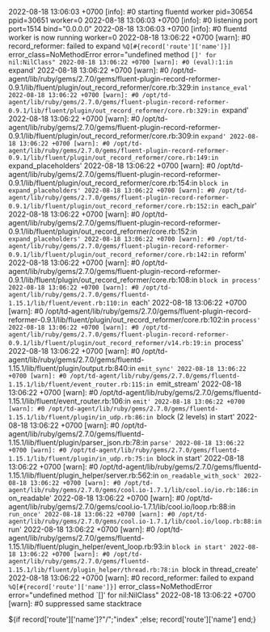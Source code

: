 2022-08-18 13:06:03 +0700 [info]: #0 starting fluentd worker pid=30654 ppid=30651 worker=0
2022-08-18 13:06:03 +0700 [info]: #0 listening port port=1514 bind="0.0.0.0"
2022-08-18 13:06:03 +0700 [info]: #0 fluentd worker is now running worker=0
2022-08-18 13:06:22 +0700 [warn]: #0 record_reformer: failed to expand `%Q[#{record['route']['name']}]` error_class=NoMethodError error="undefined method `[]' for nil:NilClass"
  2022-08-18 13:06:22 +0700 [warn]: #0 (eval):1:in `expand'
  2022-08-18 13:06:22 +0700 [warn]: #0 /opt/td-agent/lib/ruby/gems/2.7.0/gems/fluent-plugin-record-reformer-0.9.1/lib/fluent/plugin/out_record_reformer/core.rb:329:in `instance_eval'
  2022-08-18 13:06:22 +0700 [warn]: #0 /opt/td-agent/lib/ruby/gems/2.7.0/gems/fluent-plugin-record-reformer-0.9.1/lib/fluent/plugin/out_record_reformer/core.rb:329:in `expand'
  2022-08-18 13:06:22 +0700 [warn]: #0 /opt/td-agent/lib/ruby/gems/2.7.0/gems/fluent-plugin-record-reformer-0.9.1/lib/fluent/plugin/out_record_reformer/core.rb:309:in `expand'
  2022-08-18 13:06:22 +0700 [warn]: #0 /opt/td-agent/lib/ruby/gems/2.7.0/gems/fluent-plugin-record-reformer-0.9.1/lib/fluent/plugin/out_record_reformer/core.rb:149:in `expand_placeholders'
  2022-08-18 13:06:22 +0700 [warn]: #0 /opt/td-agent/lib/ruby/gems/2.7.0/gems/fluent-plugin-record-reformer-0.9.1/lib/fluent/plugin/out_record_reformer/core.rb:154:in `block in expand_placeholders'
  2022-08-18 13:06:22 +0700 [warn]: #0 /opt/td-agent/lib/ruby/gems/2.7.0/gems/fluent-plugin-record-reformer-0.9.1/lib/fluent/plugin/out_record_reformer/core.rb:152:in `each_pair'
  2022-08-18 13:06:22 +0700 [warn]: #0 /opt/td-agent/lib/ruby/gems/2.7.0/gems/fluent-plugin-record-reformer-0.9.1/lib/fluent/plugin/out_record_reformer/core.rb:152:in `expand_placeholders'
  2022-08-18 13:06:22 +0700 [warn]: #0 /opt/td-agent/lib/ruby/gems/2.7.0/gems/fluent-plugin-record-reformer-0.9.1/lib/fluent/plugin/out_record_reformer/core.rb:142:in `reform'
  2022-08-18 13:06:22 +0700 [warn]: #0 /opt/td-agent/lib/ruby/gems/2.7.0/gems/fluent-plugin-record-reformer-0.9.1/lib/fluent/plugin/out_record_reformer/core.rb:108:in `block in process'
  2022-08-18 13:06:22 +0700 [warn]: #0 /opt/td-agent/lib/ruby/gems/2.7.0/gems/fluentd-1.15.1/lib/fluent/event.rb:110:in `each'
  2022-08-18 13:06:22 +0700 [warn]: #0 /opt/td-agent/lib/ruby/gems/2.7.0/gems/fluent-plugin-record-reformer-0.9.1/lib/fluent/plugin/out_record_reformer/core.rb:102:in `process'
  2022-08-18 13:06:22 +0700 [warn]: #0 /opt/td-agent/lib/ruby/gems/2.7.0/gems/fluent-plugin-record-reformer-0.9.1/lib/fluent/plugin/out_record_reformer/v14.rb:19:in `process'
  2022-08-18 13:06:22 +0700 [warn]: #0 /opt/td-agent/lib/ruby/gems/2.7.0/gems/fluentd-1.15.1/lib/fluent/plugin/output.rb:840:in `emit_sync'
  2022-08-18 13:06:22 +0700 [warn]: #0 /opt/td-agent/lib/ruby/gems/2.7.0/gems/fluentd-1.15.1/lib/fluent/event_router.rb:115:in `emit_stream'
  2022-08-18 13:06:22 +0700 [warn]: #0 /opt/td-agent/lib/ruby/gems/2.7.0/gems/fluentd-1.15.1/lib/fluent/event_router.rb:106:in `emit'
  2022-08-18 13:06:22 +0700 [warn]: #0 /opt/td-agent/lib/ruby/gems/2.7.0/gems/fluentd-1.15.1/lib/fluent/plugin/in_udp.rb:86:in `block (2 levels) in start'
  2022-08-18 13:06:22 +0700 [warn]: #0 /opt/td-agent/lib/ruby/gems/2.7.0/gems/fluentd-1.15.1/lib/fluent/plugin/parser_json.rb:78:in `parse'
  2022-08-18 13:06:22 +0700 [warn]: #0 /opt/td-agent/lib/ruby/gems/2.7.0/gems/fluentd-1.15.1/lib/fluent/plugin/in_udp.rb:75:in `block in start'
  2022-08-18 13:06:22 +0700 [warn]: #0 /opt/td-agent/lib/ruby/gems/2.7.0/gems/fluentd-1.15.1/lib/fluent/plugin_helper/server.rb:562:in `on_readable_with_sock'
  2022-08-18 13:06:22 +0700 [warn]: #0 /opt/td-agent/lib/ruby/gems/2.7.0/gems/cool.io-1.7.1/lib/cool.io/io.rb:186:in `on_readable'
  2022-08-18 13:06:22 +0700 [warn]: #0 /opt/td-agent/lib/ruby/gems/2.7.0/gems/cool.io-1.7.1/lib/cool.io/loop.rb:88:in `run_once'
  2022-08-18 13:06:22 +0700 [warn]: #0 /opt/td-agent/lib/ruby/gems/2.7.0/gems/cool.io-1.7.1/lib/cool.io/loop.rb:88:in `run'
  2022-08-18 13:06:22 +0700 [warn]: #0 /opt/td-agent/lib/ruby/gems/2.7.0/gems/fluentd-1.15.1/lib/fluent/plugin_helper/event_loop.rb:93:in `block in start'
  2022-08-18 13:06:22 +0700 [warn]: #0 /opt/td-agent/lib/ruby/gems/2.7.0/gems/fluentd-1.15.1/lib/fluent/plugin_helper/thread.rb:78:in `block in thread_create'
2022-08-18 13:06:22 +0700 [warn]: #0 record_reformer: failed to expand `%Q[#{record['route']['name']}]` error_class=NoMethodError error="undefined method `[]' for nil:NilClass"
  2022-08-18 13:06:22 +0700 [warn]: #0 suppressed same stacktrace


${if record['route']['name']?"/";"index" ;else; record['route']['name'] end;}